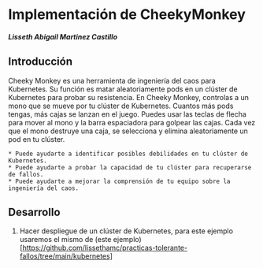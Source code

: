 # Implementación de CheekyMonkey 
##### Lisseth Abigail Martinez Castillo
## Introducción
Cheeky Monkey es una herramienta de ingeniería del caos para Kubernetes. Su función es matar aleatoriamente pods en un clúster de Kubernetes para probar su resistencia. En Cheeky Monkey, controlas a un mono que se mueve por tu clúster de Kubernetes. Cuantos más pods tengas, más cajas se lanzan en el juego. Puedes usar las teclas de flecha para mover al mono y la barra espaciadora para golpear las cajas. Cada vez que el mono destruye una caja, se selecciona y elimina aleatoriamente un pod en tu clúster.

    * Puede ayudarte a identificar posibles debilidades en tu clúster de Kubernetes.
    * Puede ayudarte a probar la capacidad de tu clúster para recuperarse de fallos.
    * Puede ayudarte a mejorar la comprensión de tu equipo sobre la ingeniería del caos.
 
 ## Desarrollo
 
 1. Hacer despliegue de un clúster de Kubernetes, para este ejemplo usaremos el mismo de (este ejemplo)[https://github.com/lissethamc/practicas-tolerante-fallos/tree/main/kubernetes]
 
